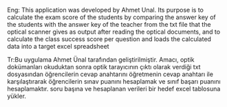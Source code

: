 Eng: This application was developed by Ahmet Unal.
Its purpose is to calculate the exam score of the students by comparing the answer key of the students with the answer key of the teacher
from the txt file that the optical scanner gives as output after reading the optical documents, and to calculate the class success score per question and loads
the calculated data into a target excel spreadsheet

Tr:Bu uygulama Ahmet Ünal tarafından geliştirilmiştir.
Amacı, optik dokümanları okuduktan sonra optik tarayıcının çıktı olarak verdiği txt dosyasından öğrencilerin cevap anahtarını öğretmenin
cevap anahtarı ile karşılaştırarak öğrencilerin sınav puanını hesaplamak ve sınıf başarı puanını hesaplamaktır. soru başına ve hesaplanan verileri
bir hedef excel tablosuna yükler.



